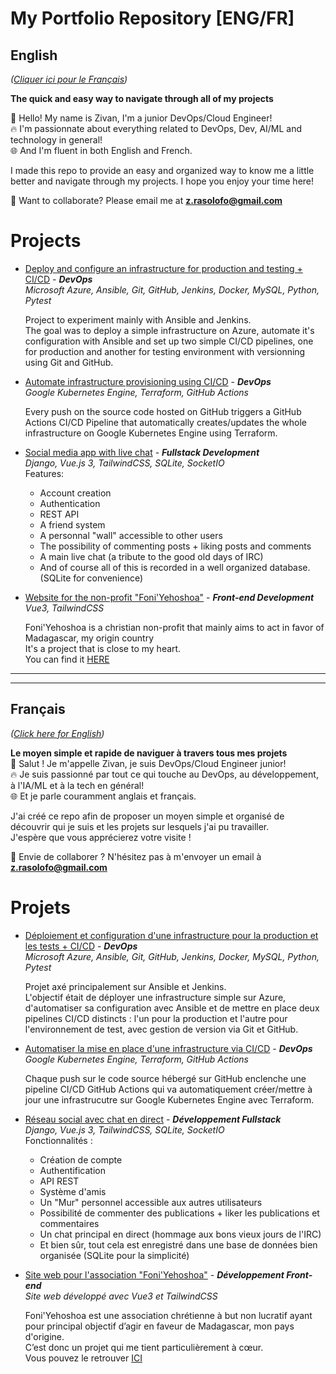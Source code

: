 # My Portfolio Repository [ENG/FR]
## English
*([Cliquer ici pour le Français](#Français))*  
  
**The quick and easy way to navigate through all of my projects**

👋 Hello! My name is Zivan, I'm a junior DevOps/Cloud Engineer!  
🔥 I'm passionnate about everything related to DevOps, Dev, AI/ML and technology in general!  
🌐 And I'm fluent in both English and French.

I made this repo to provide an easy and organized way to know me a little better and navigate through my projects. I hope you enjoy your time here!

🤝 Want to collaborate? Please email me at **z.rasolofo@gmail.com**


# Projects
  
- [Deploy and configure an infrastructure for production and testing + CI/CD](https://github.com/Zivan-R/MINI-PROJECT-ansible-jenkins-python) - ***DevOps***  
*Microsoft Azure, Ansible, Git, GitHub, Jenkins, Docker, MySQL, Python, Pytest*
  
  Project to experiment mainly with Ansible and Jenkins.  
The goal was to deploy a simple infrastructure on Azure, automate it's configuration with Ansible and set up two simple CI/CD pipelines, one for production and another for testing environment with versionning using Git and GitHub.  
  
- [Automate infrastructure provisioning  using CI/CD](https://github.com/Zivan-R/GKE-cicd-terraform-hello) - ***DevOps***  
*Google Kubernetes Engine, Terraform, GitHub Actions*
  
  Every push on the source code hosted on GitHub triggers a GitHub Actions CI/CD Pipeline that automatically creates/updates the whole infrastructure on Google Kubernetes Engine using Terraform.
  
- [Social media app with live chat](https://github.com/Zivan-R/PROJECT-live-chat-social-media-app) - ***Fullstack Development***  
*Django, Vue.js 3, TailwindCSS, SQLite, SocketIO*  
Features:
   - Account creation
   - Authentication
   - REST API
   - A friend system
   - A personnal "wall" accessible to other users
   - The possibility of commenting posts + liking posts and comments
   - A main live chat (a tribute to the good old days of IRC)
   - And of course all of this is recorded in a well organized database. (SQLite for convenience)

- [Website for the non-profit "Foni'Yehoshoa"](https://github.com/Zivan-R/PROJET-site-web-pour-l-association-foni-yehoshoa) - ***Front-end Development***  
*Vue3, TailwindCSS* 

  Foni'Yehoshoa is a christian non-profit that mainly aims to act in favor of Madagascar, my origin country  
It's a project that is close to my heart.   
You can find it [HERE](https://foniyehoshoa.org)

---
---
  
## Français
*([Click here for English](#English))*  
  
**Le moyen simple et rapide de naviguer à travers tous mes projets**  
👋 Salut ! Je m'appelle Zivan, je suis DevOps/Cloud Engineer junior!  
🔥 Je suis passionné par tout ce qui touche au DevOps, au développement, à l'IA/ML et à la tech en général!  
🌐 Et je parle couramment anglais et français.

J'ai créé ce repo afin de proposer un moyen simple et organisé de découvrir qui je suis et les projets sur lesquels j'ai pu travailler.  
J'espère que vous apprécierez votre visite !

🤝 Envie de collaborer ? N'hésitez pas à m'envoyer un email à **z.rasolofo@gmail.com**

# Projets
  
- [Déploiement et configuration d'une infrastructure pour la production et les tests + CI/CD](https://github.com/Zivan-R/MINI-PROJECT-ansible-jenkins-python) - ***DevOps***  
*Microsoft Azure, Ansible, Git, GitHub, Jenkins, Docker, MySQL, Python, Pytest*
  
  Projet axé principalement sur Ansible et Jenkins.  
L'objectif était de déployer une infrastructure simple sur Azure, d'automatiser sa configuration avec Ansible et de mettre en place deux pipelines CI/CD distincts : l'un pour la production et l'autre pour l'environnement de test, avec gestion de version via Git et GitHub.
  
- [Automatiser la mise en place d'une infrastructure via CI/CD](https://github.com/Zivan-R/GKE-cicd-terraform-hello) - ***DevOps***  
*Google Kubernetes Engine, Terraform, GitHub Actions*
  
  Chaque push sur le code source hébergé sur GitHub enclenche une pipeline CI/CD GitHub Actions qui va automatiquement créer/mettre à jour une infrastrucutre sur Google Kubernetes Engine avec Terraform.
  
- [Réseau social avec chat en direct](https://github.com/Zivan-R/PROJECT-live-chat-social-media-app) - ***Développement Fullstack***  
*Django, Vue.js 3, TailwindCSS, SQLite, SocketIO*  
Fonctionnalités :
   - Création de compte
   - Authentification
   - API REST
   - Système d'amis
   - Un "Mur" personnel accessible aux autres utilisateurs
   - Possibilité de commenter des publications + liker les publications et commentaires
   - Un chat principal en direct (hommage aux bons vieux jours de l'IRC)
   - Et bien sûr, tout cela est enregistré dans une base de données bien organisée (SQLite pour la simplicité)
  
- [Site web pour l'association "Foni'Yehoshoa"](https://github.com/Zivan-R/PROJET-site-web-pour-l-association-foni-yehoshoa) - ***Développement Front-end***  
*Site web développé avec Vue3 et TailwindCSS* 
  
  Foni'Yehoshoa est une association chrétienne à but non lucratif ayant pour principal objectif d’agir en faveur de Madagascar, mon pays d'origine.  
C’est donc un projet qui me tient particulièrement à cœur.  
Vous pouvez le retrouver [ICI](https://foniyehoshoa.org)
